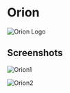 # Orion
![Orion Logo](https://github.com/user-attachments/assets/b89fce05-c901-4874-af2b-d40b2143d55e)


Screenshots
--

![Orion1](https://github.com/user-attachments/assets/4c044ca6-ce41-48db-a850-c7801d9d83a8)

![Orion2](https://github.com/user-attachments/assets/04933967-1f4b-43e7-819c-0725b35ad81c)
